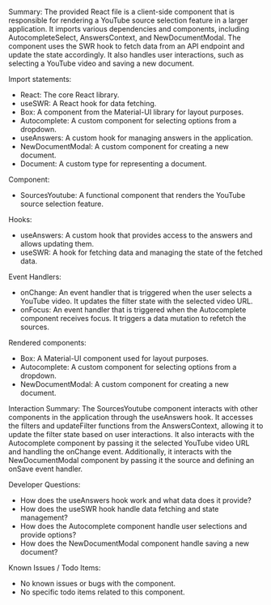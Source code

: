 Summary:
The provided React file is a client-side component that is responsible for rendering a YouTube source selection feature in a larger application. It imports various dependencies and components, including AutocompleteSelect, AnswersContext, and NewDocumentModal. The component uses the SWR hook to fetch data from an API endpoint and update the state accordingly. It also handles user interactions, such as selecting a YouTube video and saving a new document.

Import statements:
- React: The core React library.
- useSWR: A React hook for data fetching.
- Box: A component from the Material-UI library for layout purposes.
- Autocomplete: A custom component for selecting options from a dropdown.
- useAnswers: A custom hook for managing answers in the application.
- NewDocumentModal: A custom component for creating a new document.
- Document: A custom type for representing a document.

Component:
- SourcesYoutube: A functional component that renders the YouTube source selection feature.

Hooks:
- useAnswers: A custom hook that provides access to the answers and allows updating them.
- useSWR: A hook for fetching data and managing the state of the fetched data.

Event Handlers:
- onChange: An event handler that is triggered when the user selects a YouTube video. It updates the filter state with the selected video URL.
- onFocus: An event handler that is triggered when the Autocomplete component receives focus. It triggers a data mutation to refetch the sources.

Rendered components:
- Box: A Material-UI component used for layout purposes.
- Autocomplete: A custom component for selecting options from a dropdown.
- NewDocumentModal: A custom component for creating a new document.

Interaction Summary:
The SourcesYoutube component interacts with other components in the application through the useAnswers hook. It accesses the filters and updateFilter functions from the AnswersContext, allowing it to update the filter state based on user interactions. It also interacts with the Autocomplete component by passing it the selected YouTube video URL and handling the onChange event. Additionally, it interacts with the NewDocumentModal component by passing it the source and defining an onSave event handler.

Developer Questions:
- How does the useAnswers hook work and what data does it provide?
- How does the useSWR hook handle data fetching and state management?
- How does the Autocomplete component handle user selections and provide options?
- How does the NewDocumentModal component handle saving a new document?

Known Issues / Todo Items:
- No known issues or bugs with the component.
- No specific todo items related to this component.
